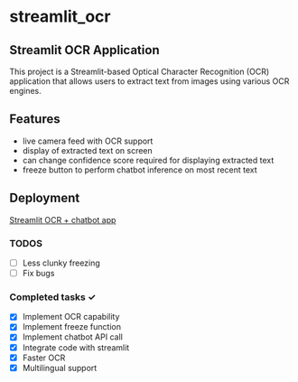 # streamlit_ocr

## Streamlit OCR Application
This project is a Streamlit-based Optical Character Recognition (OCR) application that allows users to extract text from images using various OCR engines.

## Features
* live camera feed with OCR support
* display of extracted text on screen
* can change confidence score required for displaying extracted text 
* freeze button to perform chatbot inference on most recent text

## Deployment
<a href="https://st-ocr.streamlit.app/">Streamlit OCR + chatbot app</a>

### TODOS
- [ ] Less clunky freezing
- [ ] Fix bugs

### Completed tasks ✓
- [x] Implement OCR capability
- [x] Implement freeze function
- [x] Implement chatbot API call
- [x] Integrate code with streamlit
- [x] Faster OCR
- [x] Multilingual support 
